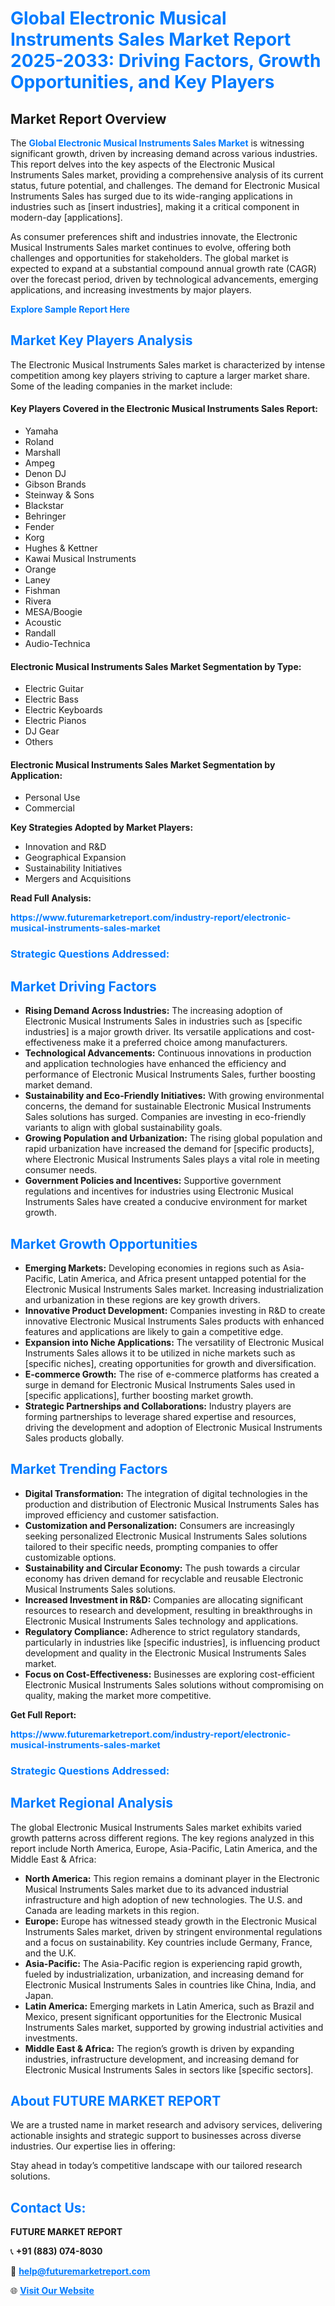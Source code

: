 <h1 style="color: #007BFF;">Global Electronic Musical Instruments Sales Market Report 2025-2033: Driving Factors, Growth Opportunities, and Key Players</h1>

<section id="overview">
<h2>Market Report Overview</h2>
<p>The <a href="https://www.futuremarketreport.com/industry-report/electronic-musical-instruments-sales-market" style="color: #007BFF; text-decoration: none;"><strong>Global Electronic Musical Instruments Sales Market</strong></a> is witnessing significant growth, driven by increasing demand across various industries. This report delves into the key aspects of the Electronic Musical Instruments Sales market, providing a comprehensive analysis of its current status, future potential, and challenges. The demand for Electronic Musical Instruments Sales has surged due to its wide-ranging applications in industries such as [insert industries], making it a critical component in modern-day [applications].</p>
<p>As consumer preferences shift and industries innovate, the Electronic Musical Instruments Sales market continues to evolve, offering both challenges and opportunities for stakeholders. The global market is expected to expand at a substantial compound annual growth rate (CAGR) over the forecast period, driven by technological advancements, emerging applications, and increasing investments by major players.</p>
</section>

<section id="overview">
<p><a href="https://www.futuremarketreport.com/request-sample/reportId=103870" style="color: #007BFF; text-decoration: none;"><strong>Explore Sample Report Here</strong></a></p>
</section>

<section id="key-players">
<h2 style="color: #007BFF;">Market Key Players Analysis</h2>
<p>The Electronic Musical Instruments Sales market is characterized by intense competition among key players striving to capture a larger market share. Some of the leading companies in the market include:</p>
<h4>Key Players Covered in the Electronic Musical Instruments Sales Report:</h4>
<ul><li>Yamaha</li><li>Roland</li><li>Marshall</li><li>Ampeg</li><li>Denon DJ</li><li>Gibson Brands</li><li>Steinway &amp; Sons</li><li>Blackstar</li><li>Behringer</li><li>Fender</li><li>Korg</li><li>Hughes &amp; Kettner</li><li>Kawai Musical Instruments</li><li>Orange</li><li>Laney</li><li>Fishman</li><li>Rivera</li><li>MESA/Boogie</li><li>Acoustic</li><li>Randall</li><li>Audio-Technica</li></ul>
<h4>Electronic Musical Instruments Sales Market Segmentation by Type:</h4>
<ul><li>Electric Guitar</li><li>Electric Bass</li><li>Electric Keyboards</li><li>Electric Pianos</li><li>DJ Gear</li><li>Others</li></ul>

<h4>Electronic Musical Instruments Sales Market Segmentation by Application:</h4>
<ul><li>Personal Use</li><li>Commercial</li></ul>
<p><strong>Key Strategies Adopted by Market Players:</strong></p>
<ul>
<li>Innovation and R&D</li>
<li>Geographical Expansion</li>
<li>Sustainability Initiatives</li>
<li>Mergers and Acquisitions</li>
</ul>
</section>

<section>
<p><strong>Read Full Analysis: </strong></p><a href="https://www.futuremarketreport.com/industry-report/electronic-musical-instruments-sales-market" style="color: #007BFF; text-decoration: none;"><strong>https://www.futuremarketreport.com/industry-report/electronic-musical-instruments-sales-market</strong></a>
<h3 style="color: #007BFF;">Strategic Questions Addressed:</h3>
</section>

<section id="driving-factors">
<h2 style="color: #007BFF;">Market Driving Factors</h2>
<ul>
<li><strong>Rising Demand Across Industries:</strong> The increasing adoption of Electronic Musical Instruments Sales in industries such as [specific industries] is a major growth driver. Its versatile applications and cost-effectiveness make it a preferred choice among manufacturers.</li>
<li><strong>Technological Advancements:</strong> Continuous innovations in production and application technologies have enhanced the efficiency and performance of Electronic Musical Instruments Sales, further boosting market demand.</li>
<li><strong>Sustainability and Eco-Friendly Initiatives:</strong> With growing environmental concerns, the demand for sustainable Electronic Musical Instruments Sales solutions has surged. Companies are investing in eco-friendly variants to align with global sustainability goals.</li>
<li><strong>Growing Population and Urbanization:</strong> The rising global population and rapid urbanization have increased the demand for [specific products], where Electronic Musical Instruments Sales plays a vital role in meeting consumer needs.</li>
<li><strong>Government Policies and Incentives:</strong> Supportive government regulations and incentives for industries using Electronic Musical Instruments Sales have created a conducive environment for market growth.</li>
</ul>
</section>

<section id="growth-opportunities">
<h2 style="color: #007BFF;">Market Growth Opportunities</h2>
<ul>
<li><strong>Emerging Markets:</strong> Developing economies in regions such as Asia-Pacific, Latin America, and Africa present untapped potential for the Electronic Musical Instruments Sales market. Increasing industrialization and urbanization in these regions are key growth drivers.</li>
<li><strong>Innovative Product Development:</strong> Companies investing in R&D to create innovative Electronic Musical Instruments Sales products with enhanced features and applications are likely to gain a competitive edge.</li>
<li><strong>Expansion into Niche Applications:</strong> The versatility of Electronic Musical Instruments Sales allows it to be utilized in niche markets such as [specific niches], creating opportunities for growth and diversification.</li>
<li><strong>E-commerce Growth:</strong> The rise of e-commerce platforms has created a surge in demand for Electronic Musical Instruments Sales used in [specific applications], further boosting market growth.</li>
<li><strong>Strategic Partnerships and Collaborations:</strong> Industry players are forming partnerships to leverage shared expertise and resources, driving the development and adoption of Electronic Musical Instruments Sales products globally.</li>
</ul>
</section>

<section id="trending-factors">
<h2 style="color: #007BFF;">Market Trending Factors</h2>
<ul>
<li><strong>Digital Transformation:</strong> The integration of digital technologies in the production and distribution of Electronic Musical Instruments Sales has improved efficiency and customer satisfaction.</li>
<li><strong>Customization and Personalization:</strong> Consumers are increasingly seeking personalized Electronic Musical Instruments Sales solutions tailored to their specific needs, prompting companies to offer customizable options.</li>
<li><strong>Sustainability and Circular Economy:</strong> The push towards a circular economy has driven demand for recyclable and reusable Electronic Musical Instruments Sales solutions.</li>
<li><strong>Increased Investment in R&D:</strong> Companies are allocating significant resources to research and development, resulting in breakthroughs in Electronic Musical Instruments Sales technology and applications.</li>
<li><strong>Regulatory Compliance:</strong> Adherence to strict regulatory standards, particularly in industries like [specific industries], is influencing product development and quality in the Electronic Musical Instruments Sales market.</li>
<li><strong>Focus on Cost-Effectiveness:</strong> Businesses are exploring cost-efficient Electronic Musical Instruments Sales solutions without compromising on quality, making the market more competitive.</li>
</ul>
</section>

<section>
<p><strong>Get Full Report: </strong></p><a href="https://www.futuremarketreport.com/industry-report/electronic-musical-instruments-sales-market" style="color: #007BFF; text-decoration: none;"><strong>https://www.futuremarketreport.com/industry-report/electronic-musical-instruments-sales-market</strong></a>
<h3 style="color: #007BFF;">Strategic Questions Addressed:</h3>
</section>


<section id="regional-analysis">
<h2 style="color: #007BFF;">Market Regional Analysis</h2>
<p>The global Electronic Musical Instruments Sales market exhibits varied growth patterns across different regions. The key regions analyzed in this report include North America, Europe, Asia-Pacific, Latin America, and the Middle East & Africa:</p>
<ul>
<li><strong>North America:</strong> This region remains a dominant player in the Electronic Musical Instruments Sales market due to its advanced industrial infrastructure and high adoption of new technologies. The U.S. and Canada are leading markets in this region.</li>
<li><strong>Europe:</strong> Europe has witnessed steady growth in the Electronic Musical Instruments Sales market, driven by stringent environmental regulations and a focus on sustainability. Key countries include Germany, France, and the U.K.</li>
<li><strong>Asia-Pacific:</strong> The Asia-Pacific region is experiencing rapid growth, fueled by industrialization, urbanization, and increasing demand for Electronic Musical Instruments Sales in countries like China, India, and Japan.</li>
<li><strong>Latin America:</strong> Emerging markets in Latin America, such as Brazil and Mexico, present significant opportunities for the Electronic Musical Instruments Sales market, supported by growing industrial activities and investments.</li>
<li><strong>Middle East & Africa:</strong> The region’s growth is driven by expanding industries, infrastructure development, and increasing demand for Electronic Musical Instruments Sales in sectors like [specific sectors].</li>
</ul>
</section>

<footer>
<h2 style="color: #007BFF;">About FUTURE MARKET REPORT</h2>
<p>We are a trusted name in market research and advisory services, delivering actionable insights and strategic support to businesses across diverse industries. Our expertise lies in offering:</p>

<p>Stay ahead in today’s competitive landscape with our tailored research solutions.</p>

<h2 style="color: #007BFF;">Contact Us:</h2>
<p><strong>FUTURE MARKET REPORT</strong></p>
<p>📞 <strong>+91 (883) 074-8030</strong></p>
<p>📧 <strong><a href="mailto:help@futuremarketreport.com" style="color: #007BFF;">help@futuremarketreport.com</a></strong></p>
<p>🌐 <strong><a href="https://www.futuremarketreport.com/" style="color: #007BFF;">Visit Our Website</a></strong></p>
</footer>